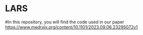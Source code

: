 # LARS
#In this repository, you will find the code used in our paper
https://www.medrxiv.org/content/10.1101/2023.09.06.23295072v1
